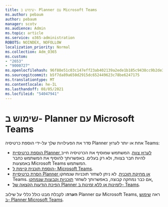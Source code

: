 ```yaml
---
title: שימוש ב- Planner עם Microsoft Teams
ms.author: pebaum
author: pebaum
manager: scotv
ms.audience: Admin
ms.topic: article
ms.service: o365-administration
ROBOTS: NOINDEX, NOFOLLOW
localization_priority: Normal
ms.collection: Adm_O365
ms.custom:
- "2653"
- "9000727"
ms.openlocfilehash: 96f88e51c03c147eff23ab402139a2ede1b185c9438cc9b2de3613d91e4363f2
ms.sourcegitcommit: b5f7da89a650d2915dc652449623c78be6247175
ms.translationtype: MT
ms.contentlocale: he-IL
ms.lasthandoff: 08/05/2021
ms.locfileid: "54047941"
---
```

# <a name="using-planner-with-microsoft-teams"></a>שימוש ב- Planner עם Microsoft Teams

סדר את הפעילויות שלך על-ידי הוספת כרטיסיה Planner אחת או יותר לערוץ Teams: 

- [הוספת כרטיסיית Planner לערוץ צוות](https://support.office.com/article/62798a9f-e8f7-4722-a700-27dd28a06ee0#bkmk_addaplannertabtoateamchannel). המשתמש שמוסיף את הכרטיסיה חייב להיות חבר בצוות, ולא רק בעלים. באפשרותך להוסיף את המשתמש כחבר באמצעות Microsoft Teams המשתמש.
- [הוספת תוכנית קיימת ל- Microsoft Teams](https://techcommunity.microsoft.com/t5/Planner-Blog/Bringing-a-Plan-into-Microsoft-Teams/ba-p/57463).
- [הסרת כרטיסיית Planner או מחיקת תוכנית](https://support.office.com/article/62798a9f-e8f7-4722-a700-27dd28a06ee0#bkmk_removeaplannertabordeleteaplan). לא ניתן לשחזר תוכניות שנמחקו Teams. אם כבר נמחקה קבוצה, באפשרותך לשחזר [תוכניות וקבוצות שנמחקו.](https://blogs.msdn.microsoft.com/brismith/2017/03/29/microsoft-planner-now-you-can-recover-deleted-plans-and-groups)
- [הפיכת הודעות הקצאה של Planner לזמינות או ללא זמינות ב- Teams](https://support.office.com/article/62798a9f-e8f7-4722-a700-27dd28a06ee0#bkmk_getplannerassignmentnotificationsinteams).

**הערה:** לקבלת מבט כולל כללי על שילוב Planner עם Microsoft Teams, ראה [שימוש ב- Planner Microsoft Teams](https://support.office.com/article/62798a9f-e8f7-4722-a700-27dd28a06ee0).